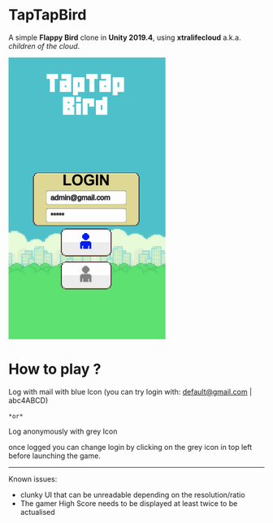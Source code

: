 # TapTapBird
A simple **Flappy Bird** clone in **Unity 2019.4**, using **xtralifecloud** a.k.a. *children of the cloud*.

![alt text](https://github.com/Prandar/TapTapBird/blob/main/Assets/Animations/TapTapBird.gif)


# How to play ?

Log with mail with blue Icon (you can try login with: default@gmail.com | abc4ABCD)

    *or*

Log anonymously with grey Icon

once logged you can change login by clicking on the grey icon in top left before launching the game.

- - - - - - - - - - - - -
Known issues:
  - clunky UI that can be unreadable depending on the resolution/ratio
  - The gamer High Score needs to be displayed at least twice to be actualised
